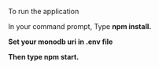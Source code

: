 To run the application 

In your command prompt, Type <b>npm install<b>.
  
Set your monodb uri in .env file

Then type <b>npm start<b>.
